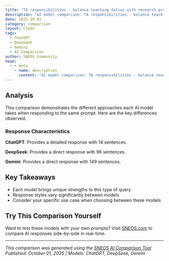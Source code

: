 ```yaml
---
title: "TA responsibilities - balance teaching duties with research progress"
description: "AI model comparison: TA responsibilities - balance teaching duties with research progress..."
date: 2025-10-01
category: comparison
layout: Clean
tags:
  - ChatGPT
  - DeepSeek
  - Gemini
  - AI Comparison
author: SNEOS Community
head:
  - - meta
    - name: description
      content: "AI model comparison: TA responsibilities - balance teaching duties with research progress..."
---
```


<ChatComparison
  title="TA responsibilities - balance teaching duties with research progress"
  prompt="TA responsibilities - balance teaching duties with research progress"
  :responses='{
    "ChatGPT": "Balancing teaching responsibilities with research progress is a common challenge for graduate teaching assistants (TAs). Here are some strategies to help manage both effectively:\n\n### Time Management\n- **Create a Weekly Schedule:** Allocate specific blocks of time for teaching duties (grading, office hours, preparation) and research activities.\n- **Prioritize Tasks:** Use tools like to-do lists or digital planners to prioritize urgent and important tasks in both teaching and research.\n- **Set Boundaries:** Avoid letting teaching responsibilities spill over into your dedicated research time.\n\n### Efficient Teaching Practices\n- **Prepare in Advance:** Plan lectures, tutorials, and grading rubrics ahead of time to reduce last-minute stress.\n- **Use Technology:** Leverage learning management systems (LMS), grading software, and online resources to streamline teaching tasks.\n- **Delegate When Possible:** If you have a team, divide grading or administrative tasks fairly.\n\n### Communication\n- **Set Expectations:** Communicate clearly with your supervisor and instructors about your availability and workload.\n- **Seek Feedback:** Discuss your progress and challenges regularly with your advisor to get guidance.\n\n### Self-Care and Flexibility\n- **Take Breaks:** Schedule short breaks to maintain focus and avoid burnout.\n- **Be Flexible:** Sometimes research or teaching will demand more attention\u2014adjust your schedule accordingly but keep a long-term balance in mind.\n\n### Leverage Support Resources\n- **Use University Resources:** Attend workshops on time management and teaching skills.\n- **Peer Support:** Collaborate with fellow TAs to share strategies and support.\n\nBy implementing these strategies, you can maintain a productive balance between your teaching duties and research progress.",
    "DeepSeek": "Of course. This is the quintessential challenge for a Teaching Assistant (TA) in graduate school. Balancing these two demanding roles is difficult but essential for success and well-being.\n\nHere\u2019s a comprehensive guide on how to balance TA responsibilities with research progress, broken down into strategies, mindsets, and practical tips.\n\n---\n\n### Part 1: The Core Mindset and Foundation\n\nBefore diving into tactics, adopt these foundational principles:\n\n1.  **It\u0027s a Job, Not Your Identity:** Your TA duties are a job that funds your education. Your research is your primary project and the core of your academic career. While you should be professional and committed to teaching, your research progress is ultimately your top priority.\n2.  **Clarity is Crucial:** You must have a clear understanding of the expectations from both your professor (for the course) and your research advisor.\n3.  **Proactive Communication is Your Superpower:** Don\u0027t wait for problems to arise. Communicate your schedule, boundaries, and challenges early and often.\n\n---\n\n### Part 2: Practical Strategies for Balancing Both Worlds\n\n#### A. Mastering Your TA Duties Efficiently\n\nThe goal here is to be an effective and helpful TA without letting the role consume all your time.\n\n**1. Time Management \u0026 Scheduling:**\n*   **Time-Box Everything:** Allocate a fixed number of hours per week for TA work (e.g., 15 or 20 hours, as per your contract). Put these blocks in your calendar and **treat them as immovable appointments.**\n*   **Batch Similar Tasks:** Don\u0027t check email constantly. Schedule 2-3 specific times a day to answer student emails. Grade a batch of assignments in one sitting rather than spreading it out.\n*   **Create a \u0022TA Day\u0022:** If your schedule allows, try to consolidate most of your TA work (office hours, grading, lab setup) into one or two dedicated days. This frees up larger, uninterrupted blocks for research on other days.\n\n**2. Leveraging Tools and Efficiency:**\n*   **Use Rubrics and Templates:** For grading, detailed rubrics speed up the process immensely and make your feedback more consistent. Create email templates for common student questions (e.g., \u0022Please see section 3.2 of the syllabus.\u0022).\n*   **Automate What You Can:** Use tools like online quiz functions in your LMS (Canvas, Moodle, etc.) for low-stakes assessments that auto-grade.\n*   **Prepare, Don\u0027t Over-Prepare:** For discussion sections or labs, have a clear plan and key points, but don\u0027t script every minute. Being over-prepared can be as time-consuming as being under-prepared.\n\n**3. Setting Boundaries with Students:**\n*   **Clear Communication of Availability:** State your office hours and email response policy (e.g., \u0022I respond within 24 hours on weekdays\u0022) clearly on the syllabus and in your first section.\n*   **Manage Student Expectations:** Encourage students to use peer resources, the syllabus, and course forums before coming to you with administrative questions.\n*   **Learn to Say \u0022No\u0022 Gracefully:** If a student requests a meeting outside your office hours, you can say, \u0022I\u0027m unavailable at that time, but my next office hours are on [Day]. Please bring your question then, or email me the details.\u0022\n\n#### B. Protecting and Advancing Your Research\n\nYour research is the reason you\u0027re here. Protect it fiercely.\n\n**1. Guard Your Deep Work Time:**\n*   **Schedule Research \u0022Appointments\u0022:** Block out large, recurring chunks of time in your calendar for research and treat them as sacred. This is when you do reading, writing, coding, or experiments.\n*   **Minimize Distractions:** During research blocks, close your email, silence your phone, and use website blockers if needed. The world of teaching must not intrude during this time.\n\n**2. Communicate with Your Research Advisor:**\n*   **Be Transparent:** Keep your advisor informed about your TA responsibilities, especially during busy periods like midterms and finals. A good advisor will understand and help you navigate the crunch times.\n*   **Set Clear Research Goals:** During your meetings, establish small, achievable weekly or bi-weekly goals. This creates accountability and ensures steady progress, even when TA work is heavy.\n\n**3. Integrate and Compartmentalize:**\n*   **Find Synergies (When Possible):** Sometimes, teaching a fundamental concept can deepen your own understanding of your research field. If you\u0027re TAing for a course closely related to your research, you can frame examples from your work.\n*   **Practice Mental Compartmentalization:** When you leave your TA office hours, make a conscious effort to \u0022switch hats.\u0022 Don\u0027t ruminate on student problems while you\u0027re in the lab or library. This mental separation is key to preventing burnout.\n\n---\n\n### Part 3: Navigating Common Scenarios and Challenges\n\n| Scenario | Challenge | Strategy |\n| :--- | :--- | :--- |\n| **Grading Crunch** | A large stack of papers/exams arrives right before a research deadline. | **1. Communicate:** Inform your research advisor about the temporary high demand. \u003Cbr\u003E **2. Negotiate (if possible):** Ask the course professor if the grading can be split or if the deadline can be extended by a day. \u003Cbr\u003E **3. Time-Box \u0026 Power Through:** Dedicate specific, intense blocks to grading, then return to research. |\n| **Demanding Professor** | The course professor expects you to be available 24/7 or assigns work beyond your contract hours. | **1. Refer to the Contract:** Politely remind them of your contracted hours. \u003Cbr\u003E **2. Propose Solutions:** \u0022I\u0027ve reached my 20 hours this week. To take on this new task, should I deprioritize [X other task]?\u0022 \u003Cbr\u003E **3. Escalate if Necessary:** If the situation doesn\u0027t improve, discuss it with your department\u0027s graduate coordinator. |\n| **The \u0022Helping\u0022 Trap** | You are a kind person, and students (or the professor) take advantage, loading you with extra work. | **1. Clarify Your Role:** Remember your job is to facilitate learning, not to be a private tutor or therapist. \u003Cbr\u003E **2. Use Redirects:** \u0022That\u0027s a great question that we don\u0027t have time for now. I suggest you review the textbook chapter on X and we can discuss the core concept in office hours.\u0022 |\n| **Guilt \u0026 Burnout** | Feeling guilty for not doing \u0022enough\u0022 in either role, leading to exhaustion. | **1. Self-Check:** Are you meeting your contractual obligations? If yes, you are doing your job. \u003Cbr\u003E **2. Prioritize Health:** Sleep, exercise, and socializing are not optional; they are what enable you to perform in both roles. \u003Cbr\u003E **3. Talk to Peers:** You are not alone. Sharing struggles with other TAs is incredibly validating and helpful. |\n\n---\n\n### Final Takeaway\n\nBalancing teaching and research is a skill you develop over time. It requires **intentionality, clear communication, and firm boundaries.** By being efficient and organized in your TA duties, you create the protected space necessary to make meaningful progress on your research. Remember, this balance is not just about surviving graduate school\u2014it\u0027s a training ground for a future academic career where these same juggling acts are the norm.",
    "Gemini": "Balancing teaching duties with research progress as a TA is a constant challenge. Here\u0027s a breakdown of strategies, divided into planning, time management, and communication, to help you navigate this:\n\n**I. Planning and Prioritization:**\n\n*   **A. Understanding the Scope:**\n\n    *   **1. Clarify Expectations:** Immediately upon accepting the TA position, clarify your responsibilities with the professor. Ask specific questions like:\n        *   How many hours per week are expected for TA duties?\n        *   What specific tasks are included (grading, leading sections, holding office hours, preparing materials, etc.)?\n        *   What is the grading policy (leniency, specific rubric)?\n        *   Are there opportunities for professional development related to teaching?\n    *   **2. Analyze Your Research:**  Break down your research goals for the semester into smaller, manageable tasks. Estimate how much time each task will take. Be realistic!\n    *   **3. Create a Semester/Weekly Plan:**  Combine your teaching and research obligations into a comprehensive plan.  This is crucial for seeing the \u0022big picture\u0022 and identifying potential conflicts. Consider using a calendar or project management software (e.g., Trello, Asana, Google Calendar).\n*   **B. Prioritization Techniques:**\n\n    *   **1. Identify Urgent vs. Important Tasks:**  Use the Eisenhower Matrix (Urgent/Important) to prioritize.  Teaching deadlines are often urgent, but research progress is often important (but not always urgent).\n    *   **2. Batch Similar Tasks:** Group similar tasks together. For example, dedicate a specific block of time to grading all assignments of a certain type. Group all lab preparation tasks together. Batching minimizes context switching, which is inefficient.\n    *   **3. Break Down Large Tasks:** Both teaching and research tasks can feel overwhelming. Break them down into smaller, more manageable sub-tasks. This makes them less daunting and easier to schedule.\n    *   **4. Prioritize Based on Deadlines and Impact:**  Clearly mark teaching deadlines (grading, lecture prep) and research deadlines (conference submissions, data collection milestones). Prioritize tasks that have the most immediate deadlines or the biggest impact on your overall goals.\n*   **C. Anticipate Problems:**\n\n    *   **1.  Plan for Unexpected Events:**  Life happens!  Factor in buffer time for unexpected delays (e.g., illness, technical problems, difficult student interactions).\n    *   **2.  Identify Potential Bottlenecks:**  Are there any potential roadblocks in your research or teaching?  For example, will you need access to a specific lab instrument that may be unavailable?  Will you need to collect data from participants with limited availability? Plan ahead to mitigate these issues.\n    *   **3. Create Contingency Plans:** Have back-up plans for when things don\u0027t go as scheduled. If you can\u0027t get to all of your grading on a certain day, decide when you will catch up. If your experiment fails, have a plan for an alternative experiment or analysis.\n\n**II. Time Management:**\n\n*   **A. Time Blocking:**\n\n    *   **1. Allocate Specific Time Slots:**  Assign specific blocks of time in your calendar to both teaching and research activities.  Be as precise as possible (e.g., \u0022Monday 2-4 pm: Grade Homework 1\u0022).  Treat these appointments as non-negotiable.\n    *   **2.  Protect Your Time:**  Defend your allocated time blocks from distractions.  Turn off notifications, close unnecessary browser tabs, and find a quiet workspace.\n    *   **3.  Account for Travel Time:**  Factor in travel time between classes, labs, and your research space.\n*   **B. Effective Work Habits:**\n\n    *   **1. Use the Pomodoro Technique:** Work in focused bursts of 25 minutes, followed by a 5-minute break. This can improve concentration and prevent burnout.\n    *   **2. Minimize Distractions:**  Identify your biggest distractions and develop strategies to minimize them. This might involve using website blockers, turning off social media notifications, or working in a quiet location.\n    *   **3.  Learn to Say No:**  It\u0027s okay to decline requests that will overextend your capacity. Be polite but firm. \u0022Thank you for thinking of me, but I\u0027m currently at capacity with my research and teaching commitments.\u0022\n    *   **4. Batch Email Checking:** Resist the urge to constantly check your email. Set aside specific times each day to respond to emails.\n*   **C. Optimize Your Workflow:**\n\n    *   **1. Streamline Teaching Tasks:**  Look for ways to make your teaching tasks more efficient. Can you reuse grading rubrics? Can you create templates for common student questions? Can you use online tools to automate some grading tasks?\n    *   **2.  Find Overlap (If Possible):**  Are there opportunities to integrate your research into your teaching?  Could you use examples from your research in your lectures?  Could you assign students projects that are related to your research area? This can save time and make both activities more engaging.\n    *   **3.  Use Technology Wisely:**  Leverage technology to manage your tasks, schedule appointments, and communicate with students and your advisor.\n    *   **4.  Document Everything:**  Keep a detailed record of your research progress, teaching activities, and time spent on each. This can help you track your productivity and identify areas for improvement.\n\n**III. Communication and Collaboration:**\n\n*   **A. Communicate with Your Advisor:**\n\n    *   **1. Regular Meetings:** Schedule regular meetings with your research advisor to discuss your progress and any challenges you are facing.\n    *   **2. Be Transparent:**  Be honest about your workload and any difficulties you are having balancing your teaching and research responsibilities.\n    *   **3. Seek Feedback:**  Ask your advisor for feedback on your time management strategies and research plan. They may have valuable insights and suggestions.\n*   **B. Communicate with Your Professor (for TA duties):**\n\n    *   **1.  Stay Informed:** Keep the professor informed of your progress on TA tasks.\n    *   **2.  Ask for Help:** Don\u0027t hesitate to ask the professor for clarification or assistance if you are unsure about something.\n    *   **3. Provide Feedback:**  Offer feedback on the course materials or teaching methods if you have suggestions for improvement.\n*   **C. Collaboration:**\n\n    *   **1.  Collaborate with Other TAs:**  If possible, collaborate with other TAs in the course. You can share ideas, divide tasks, and provide support to each other.\n    *   **2.  Seek Help from Peers:**  Talk to other graduate students who have successfully balanced teaching and research responsibilities. They can offer valuable advice and support.\n\n**IV. Self-Care:**\n\n*   **A. Prioritize Your Well-Being:**\n\n    *   **1.  Schedule Time for Rest and Relaxation:**  Don\u0027t let your academic work consume your entire life.  Schedule time for activities that you enjoy and that help you relax.\n    *   **2. Get Enough Sleep:**  Adequate sleep is essential for both physical and mental health.  Aim for 7-8 hours of sleep per night.\n    *   **3.  Eat Healthy:**  Fuel your body with nutritious foods to maintain energy levels and focus.\n    *   **4. Exercise Regularly:**  Physical activity can reduce stress, improve mood, and boost cognitive function.\n*   **B. Manage Stress:**\n\n    *   **1.  Identify Your Stressors:**  What specific aspects of your teaching and research are causing you the most stress?\n    *   **2. Develop Coping Mechanisms:**  Find healthy ways to manage stress, such as exercise, meditation, spending time in nature, or talking to a friend or therapist.\n    *   **3.  Seek Support:**  Don\u0027t be afraid to ask for help if you are feeling overwhelmed. Talk to your advisor, professor, friends, family, or a therapist.\n\n**Key Takeaways:**\n\n*   **Proactive planning is essential.** Don\u0027t wait for things to become overwhelming.\n*   **Realistic expectations are crucial.**  Don\u0027t overestimate how much you can accomplish in a given amount of time.\n*   **Effective communication is key.** Keep your advisor and professor informed of your progress and any challenges you are facing.\n*   **Prioritize self-care.**  Your well-being is essential for your academic success.\n\nBalancing teaching and research requires ongoing effort and adjustment. Don\u0027t be afraid to experiment with different strategies until you find what works best for you. Good luck!\n"
  }'
  published-date="11:07"
/>

## Analysis

This comparison demonstrates the different approaches each AI model takes when responding to the same prompt. Here are the key differences observed:

### Response Characteristics

**ChatGPT**: Provides a detailed response with 14 sentences. 

**DeepSeek**: Provides a direct response with 96 sentences. 

**Gemini**: Provides a direct response with 149 sentences. 

## Key Takeaways

- Each model brings unique strengths to this type of query
- Response styles vary significantly between models
- Consider your specific use case when choosing between these models

## Try This Comparison Yourself

Want to test these models with your own prompts? Visit [SNEOS.com](https://sneos.com) to compare AI responses side-by-side in real-time.

---

*This comparison was generated using the [SNEOS AI Comparison Tool](https://sneos.com)*
*Published: October 01, 2025 | Models: ChatGPT, DeepSeek, Gemini*
